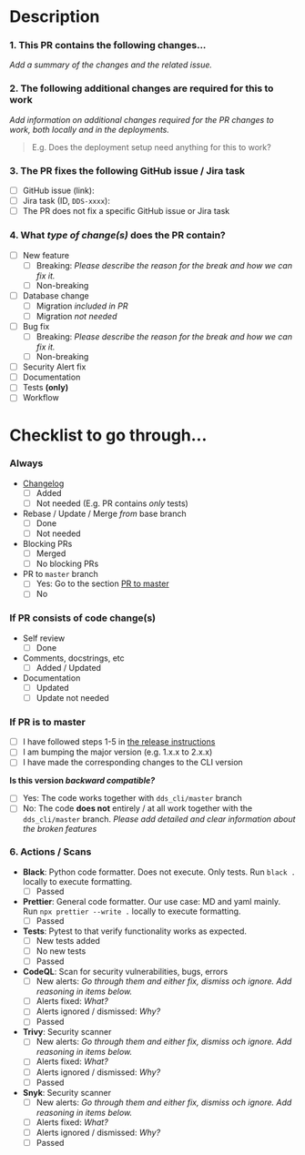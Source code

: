 <!--
> **Before _submitting_ PR:**
>
> - Fill in and tick fields
> - _Remove all rows_ that are not relevant for the current PR
>   - Revelant option missing? Add it as an item and add a PR comment informing that the new option should be included into this template.
>
> **Before _merging_ PR:**
>
> _Tick all relevant items._
-->

# Description

### **1. This PR contains the following changes...**

_Add a summary of the changes and the related issue._

### **2. The following additional changes are required for this to work**

_Add information on additional changes required for the PR changes to work, both locally and in the deployments._

> E.g. Does the deployment setup need anything for this to work?

### **3. The PR fixes the following GitHub issue / Jira task**

<!-- Comment out the item which does not apply here.-->

- [ ] GitHub issue (link):
- [ ] Jira task (ID, `DDS-xxxx`):
- [ ] The PR does not fix a specific GitHub issue or Jira task

### **4. What _type of change(s)_ does the PR contain?**

<!--
- "Breaking": The change will cause existing functionality to not work as expected.
- Workflow: E.g. a new github action or changes to this PR template. Anything that alters our or the codes workflow.
-->

- [ ] New feature
  - [ ] Breaking: _Please describe the reason for the break and how we can fix it._
  - [ ] Non-breaking
- [ ] Database change
  - [ ] Migration _included in PR_
  - [ ] Migration _not needed_
- [ ] Bug fix
  - [ ] Breaking: _Please describe the reason for the break and how we can fix it._
  - [ ] Non-breaking
- [ ] Security Alert fix
- [ ] Documentation
- [ ] Tests **(only)**
- [ ] Workflow

# Checklist to go through...

<!-- Comment out the items which do not apply here.-->

### **Always**

<!-- Always go through the following items. -->

- [Changelog](../CHANGELOG.md)
  - [ ] Added
  - [ ] Not needed (E.g. PR contains _only_ tests) 
- Rebase / Update / Merge _from_ base branch
  - [ ] Done
  - [ ] Not needed
- Blocking PRs
  - [ ] Merged
  - [ ] No blocking PRs
- PR to `master` branch
  - [ ] Yes: Go to the section [PR to master](#pr-to-master)
  - [ ] No

### If PR consists of **code change(s)**

<!-- If the PR contains code changes, the following need to be checked.-->

- Self review
  - [ ] Done
- Comments, docstrings, etc
  - [ ] Added / Updated
- Documentation 
  - [ ] Updated
  - [ ] Update not needed

### If PR is to **master**

<!-- Is your PR to the master branch? The following items need to be checked off. -->

- [ ] I have followed steps 1-5 in [the release instructions](../doc/procedures/new_release.md)
- [ ] I am bumping the major version (e.g. 1.x.x to 2.x.x)
- [ ] I have made the corresponding changes to the CLI version

**Is this version _backward compatible?_**

- [ ] Yes: The code works together with `dds_cli/master` branch
- [ ] No: The code **does not** entirely / at all work together with the `dds_cli/master` branch. _Please add detailed and clear information about the broken features_

### **6. Actions / Scans**

<!-- Go through all checkboxes. All actions must pass before merging is allowed.-->

- **Black**: Python code formatter. Does not execute. Only tests.
    Run `black .` locally to execute formatting.
    - [ ] Passed
- **Prettier**: General code formatter. Our use case: MD and yaml mainly.
    Run `npx prettier --write .` locally to execute formatting.
    - [ ] Passed
- **Tests**: Pytest to that verify functionality works as expected.
  - [ ] New tests added
  - [ ] No new tests
  - [ ] Passed
- **CodeQL**: Scan for security vulnerabilities, bugs, errors
  - [ ] New alerts: _Go through them and either fix, dismiss och ignore. Add reasoning in items below._
  - [ ] Alerts fixed: _What?_
  - [ ] Alerts ignored / dismissed: _Why?_ 
  - [ ] Passed
- **Trivy**: Security scanner
  - [ ] New alerts: _Go through them and either fix, dismiss och ignore. Add reasoning in items below._
  - [ ] Alerts fixed: _What?_
  - [ ] Alerts ignored / dismissed: _Why?_ 
  - [ ] Passed
- **Snyk**: Security scanner
  - [ ] New alerts: _Go through them and either fix, dismiss och ignore. Add reasoning in items below._
  - [ ] Alerts fixed: _What?_
  - [ ] Alerts ignored / dismissed: _Why?_ 
  - [ ] Passed
